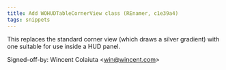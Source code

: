 ```yaml
---
title: Add WOHUDTableCornerView class (REnamer, c1e39a4)
tags: snippets
---
```


This replaces the standard corner view (which draws a silver gradient) with one suitable for use inside a HUD panel.

Signed-off-by: Wincent Colaiuta &lt;win@wincent.com&gt;
